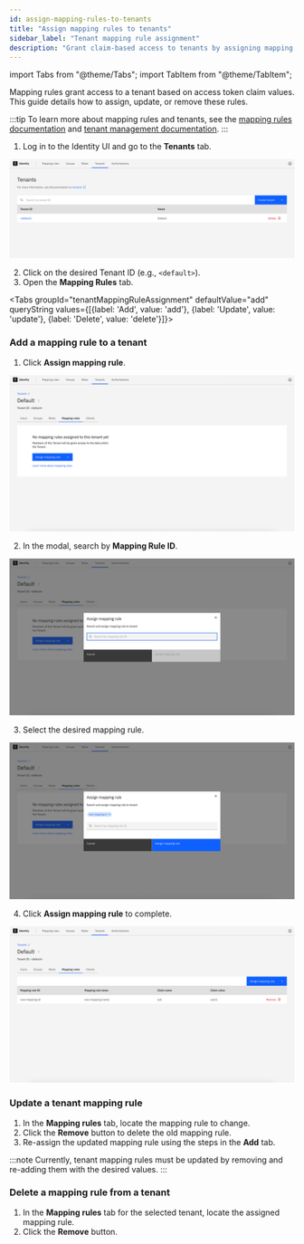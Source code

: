 ```yaml
---
id: assign-mapping-rules-to-tenants
title: "Assign mapping rules to tenants"
sidebar_label: "Tenant mapping rule assignment"
description: "Grant claim-based access to tenants by assigning mapping rules in the Identity UI."
---
```


import Tabs from "@theme/Tabs";
import TabItem from "@theme/TabItem";

Mapping rules grant access to a tenant based on access token claim values. This guide details how to assign, update, or remove these rules.

:::tip
To learn more about mapping rules and tenants, see the [mapping rules documentation](manage-mapping-rules.md) and [tenant management documentation](/self-managed/components/orchestration-cluster/identity/manage-tenants.md).
:::

1. Log in to the Identity UI and go to the **Tenants** tab.

![tenant-list](../img/tenant-list.png)

2. Click on the desired Tenant ID (e.g., `<default>`).
3. Open the **Mapping Rules** tab.

<Tabs groupId="tenantMappingRuleAssignment" defaultValue="add" queryString values={[{label: 'Add', value: 'add'}, {label: 'Update', value: 'update'}, {label: 'Delete', value: 'delete'}]}>

<TabItem value="add">

### Add a mapping rule to a tenant

1. Click **Assign mapping rule**.

![tenant-detail-mapping-rules-empty](../img/tenant-detail-mapping-rules-empty.png)

2. In the modal, search by **Mapping Rule ID**.

![tenant-assign-mapping-rule-modal-empty](../img/tenant-assign-mapping-rule-modal-empty.png)

3. Select the desired mapping rule.

![tenant-assign-mapping-rule-modal-selected](../img/tenant-assign-mapping-rule-modal-selected.png)

4. Click **Assign mapping rule** to complete.

![tenant-mapping-rule-assigned](../img/tenant-mapping-rule-assigned.png)

</TabItem>

<TabItem value="update">

### Update a tenant mapping rule

1. In the **Mapping rules** tab, locate the mapping rule to change.
2. Click the **Remove** button to delete the old mapping rule.
3. Re-assign the updated mapping rule using the steps in the **Add** tab.

:::note
Currently, tenant mapping rules must be updated by removing and re-adding them with the desired values.
:::

</TabItem>

<TabItem value="delete">

### Delete a mapping rule from a tenant

1. In the **Mapping rules** tab for the selected tenant, locate the assigned mapping rule.
2. Click the **Remove** button.

</TabItem>

</Tabs>
